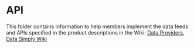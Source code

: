 API
===

This folder contains information to help members implement the data feeds and APIs
specified in the product descriptions in the Wiki: [Data Providers](https://github.com/fintechsandbox/project-sandcastle/wiki/Sandbox-Participants), [Data Simply Wiki](https://github.com/fintechsandbox/project-sandcastle/wiki/data_simply_inc)
